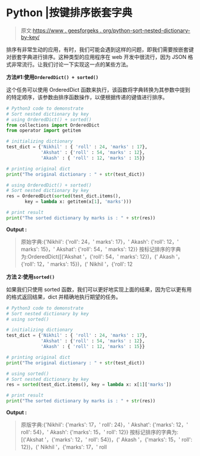 # Python |按键排序嵌套字典

> 原文:[https://www . geesforgeks . org/python-sort-nested-dictionary-by-key/](https://www.geeksforgeeks.org/python-sort-nested-dictionary-by-key/)

排序有非常生动的应用，有时，我们可能会遇到这样的问题，即我们需要按嵌套键对嵌套字典进行排序。这种类型的应用程序在 web 开发中很流行，因为 JSON 格式非常流行。让我们讨论一下实现这一点的某些方法。

**方法#1:使用`OrderedDict() + sorted()`**

这个任务可以使用 OrderedDict 函数来执行，该函数将字典转换为其参数中提到的特定顺序，该参数由排序函数操作，以便根据传递的键值进行排序。

```py
# Python3 code to demonstrate
# Sort nested dictionary by key
# using OrderedDict() + sorted()
from collections import OrderedDict
from operator import getitem

# initializing dictionary
test_dict = {'Nikhil' : { 'roll' : 24, 'marks' : 17},
             'Akshat' : {'roll' : 54, 'marks' : 12}, 
             'Akash' : { 'roll' : 12, 'marks' : 15}}

# printing original dict
print("The original dictionary : " + str(test_dict))

# using OrderedDict() + sorted()
# Sort nested dictionary by key
res = OrderedDict(sorted(test_dict.items(),
       key = lambda x: getitem(x[1], 'marks')))

# print result
print("The sorted dictionary by marks is : " + str(res))
```

**Output :**

> 原始字典:{'Nikhil': {'roll': 24，' marks': 17}，' Akash': {'roll': 12，' marks': 15}，' Akshat': {'roll': 54，' marks': 12}}
> 按标记排序的字典为:OrderedDict([('Akshat '，{'roll': 54，' marks': 12})，(' Akash '，{'roll': 12，' marks': 15})，(' Nikhil '，{'roll': 12

**方法 2:使用`sorted()`**

如果我们只使用 sorted 函数，我们可以更好地实现上面的结果，因为它以更有用的格式返回结果，dict 并精确地执行期望的任务。

```py
# Python3 code to demonstrate
# Sort nested dictionary by key
# using sorted()

# initializing dictionary
test_dict = {'Nikhil' : { 'roll' : 24, 'marks' : 17},
             'Akshat' : {'roll' : 54, 'marks' : 12}, 
             'Akash' : { 'roll' : 12, 'marks' : 15}}

# printing original dict
print("The original dictionary : " + str(test_dict))

# using sorted()
# Sort nested dictionary by key
res = sorted(test_dict.items(), key = lambda x: x[1]['marks'])

# print result
print("The sorted dictionary by marks is : " + str(res))
```

**Output :**

> 原版字典:{'Nikhil': {'marks': 17，' roll': 24}，' Akshat': {'marks': 12，' roll': 54}，' Akash': {'marks': 15，' roll': 12}}
> 按标记排序的字典为:[('Akshat '，{'marks': 12，' roll': 54})，(' Akash '，{'marks': 15，' roll': 12})，(' Nikhil '，{'marks': 17，' roll